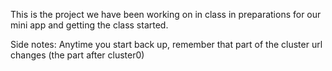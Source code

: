 This is the project we have been working on in class
in preparations for our mini app and getting the class started.

Side notes:
Anytime you start back up, remember that part of the cluster url changes (the part after cluster0)
